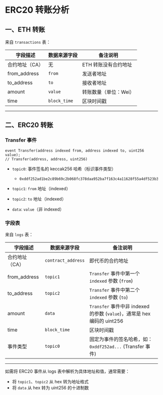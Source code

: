 # ERC20 转账分析

## 一、ETH 转账

来自 `transactions` 表：

| 字段描述       | 数据来源字段 | 备注说明              |
| -------------- | ------------ | --------------------- |
| 合约地址（CA） | 无           | ETH 转账没有合约地址  |
| from_address   | `from`       | 发送者地址            |
| to_address     | `to`         | 接收者地址            |
| amount         | `value`      | 转账数量（单位：Wei） |
| time           | `block_time` | 区块时间戳            |

------

## 二、ERC20 转账

### Transfer 事件

```solidity
event Transfer(address indexed from, address indexed to, uint256 value);
// Transfer(address, address, uint256)
```

- `topic0`: 事件签名的 keccak256 哈希（标识事件类型）

  - ```
    0xddf252ad1be2c89b69c2b068fc378daa952ba7f163c4a11628f55a4df523b3ef
    ```

- `topic1`: `from` 地址（indexed）

- `topic2`: `to` 地址（indexed）

- `data`: `value`（非 indexed）

### 字段表

来自 `logs` 表：

| 字段描述       | 数据来源字段       | 备注说明                                                     |
| -------------- | ------------------ | ------------------------------------------------------------ |
| 合约地址（CA） | `contract_address` | 即代币的合约地址                                             |
| from_address   | `topic1`           | `Transfer` 事件中第一个 `indexed` 参数 (`from`)              |
| to_address     | `topic2`           | `Transfer` 事件中第二个 `indexed` 参数 (`to`)                |
| amount         | `data`             | `Transfer` 事件中非 indexed 的参数 (`value`)，通常是 hex 编码的 uint256 |
| time           | `block_time`       | 区块时间戳                                                   |
| 事件类型       | `topic0`           | 固定为事件的签名哈希，如：`0xddf252ad...` (Transfer 事件)    |

------

如需将 ERC20 事件从 logs 表中解析为具体地址和值，通常需要：

- 将 `topic1`、`topic2` 从 hex 转为地址格式
- 将 `data` 从 hex 转为 uint256 的十进制数

